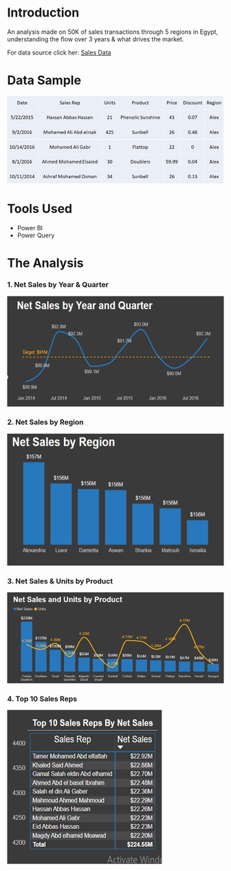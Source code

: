 # Introduction
  An analysis made on 50K of sales transactions through 5 regions in Egypt, understanding the flow over 3 years & what drives the market.
  
  For data source click her: [Sales Data](/Source_Data/)

# Data Sample
![](Images/Data_Sample.png)

# Tools Used
  * Power BI
  * Power Query

# The Analysis

  ### 1. Net Sales by Year & Quarter
  ![](Images/1_Net_Sales_by_Yr_&_Qtr.PNG)
  ### 2. Net Sales by Region
  ![](Images/2_Net_Sales_by_Region.PNG)
  ### 3. Net Sales & Units by Product
  ![](Images/3_Net_Sales_&_Units_by_Product.png)
  ### 4. Top 10 Sales Reps
  ![](Images/4_Top_10_Sales_Reps.PNG)

